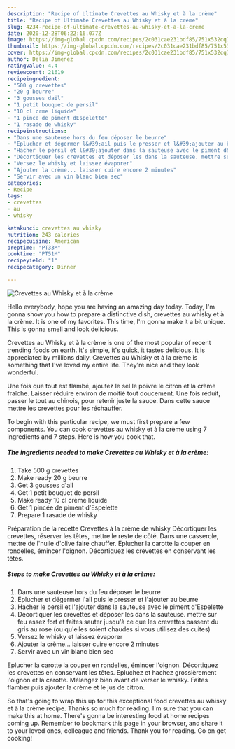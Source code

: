 ```yaml
---
description: "Recipe of Ultimate Crevettes au Whisky et à la crème"
title: "Recipe of Ultimate Crevettes au Whisky et à la crème"
slug: 4234-recipe-of-ultimate-crevettes-au-whisky-et-a-la-creme
date: 2020-12-28T06:22:16.077Z
image: https://img-global.cpcdn.com/recipes/2c031cae231bdf85/751x532cq70/crevettes-au-whisky-et-a-la-creme-photo-principale-de-la-recette.jpg
thumbnail: https://img-global.cpcdn.com/recipes/2c031cae231bdf85/751x532cq70/crevettes-au-whisky-et-a-la-creme-photo-principale-de-la-recette.jpg
cover: https://img-global.cpcdn.com/recipes/2c031cae231bdf85/751x532cq70/crevettes-au-whisky-et-a-la-creme-photo-principale-de-la-recette.jpg
author: Delia Jimenez
ratingvalue: 4.4
reviewcount: 21619
recipeingredient:
- "500 g crevettes"
- "20 g beurre"
- "3 gousses dail"
- "1 petit bouquet de persil"
- "10 cl crme liquide"
- "1 pince de piment dEspelette"
- "1 rasade de whisky"
recipeinstructions:
- "Dans une sauteuse hors du feu déposer le beurre"
- "Eplucher et dégermer l&#39;ail puis le presser et l&#39;ajouter au beurre"
- "Hacher le persil et l&#39;ajouter dans la sauteuse avec le piment d&#39;Espelette"
- "Décortiquer les crevettes et déposer les dans la sauteuse. mettre sur feu assez fort et faites sauter jusqu&#39;à ce que les crevettes passent du gris au rose (ou qu&#39;elles soient chaudes si vous utilisez des cuites)"
- "Versez le whisky et laissez évaporer"
- "Ajouter la crème... laisser cuire encore 2 minutes"
- "Servir avec un vin blanc bien sec"
categories:
- Recipe
tags:
- crevettes
- au
- whisky

katakunci: crevettes au whisky 
nutrition: 243 calories
recipecuisine: American
preptime: "PT33M"
cooktime: "PT51M"
recipeyield: "1"
recipecategory: Dinner

---
```



![Crevettes au Whisky et à la crème](https://img-global.cpcdn.com/recipes/2c031cae231bdf85/751x532cq70/crevettes-au-whisky-et-a-la-creme-photo-principale-de-la-recette.jpg)

Hello everybody, hope you are having an amazing day today. Today, I'm gonna show you how to prepare a distinctive dish, crevettes au whisky et à la crème. It is one of my favorites. This time, I'm gonna make it a bit unique. This is gonna smell and look delicious.

Crevettes au Whisky et à la crème is one of the most popular of recent trending foods on earth. It's simple, it's quick, it tastes delicious. It is appreciated by millions daily. Crevettes au Whisky et à la crème is something that I've loved my entire life. They're nice and they look wonderful.

Une fois que tout est flambé, ajoutez le sel le poivre le citron et la crème fraîche. Laisser réduire environ de moitié tout doucement. Une fois réduit, passer le tout au chinois, pour retenir juste la sauce. Dans cette sauce mettre les crevettes pour les réchauffer.


To begin with this particular recipe, we must first prepare a few components. You can cook crevettes au whisky et à la crème using 7 ingredients and 7 steps. Here is how you cook that.

<!--inarticleads1-->

##### The ingredients needed to make Crevettes au Whisky et à la crème:

1. Take 500 g crevettes
1. Make ready 20 g beurre
1. Get 3 gousses d&#39;ail
1. Get 1 petit bouquet de persil
1. Make ready 10 cl crème liquide
1. Get 1 pincée de piment d&#39;Espelette
1. Prepare 1 rasade de whisky


Préparation de la recette Crevettes à la crème de whisky Décortiquer les crevettes, réserver les têtes, mettre le reste de côté. Dans une casserole, mettre de l&#39;huile d&#39;olive faire chauffer. Eplucher la carotte la couper en rondelles, émincer l&#39;oignon. Décortiquez les crevettes en conservant les têtes. 

<!--inarticleads2-->

##### Steps to make Crevettes au Whisky et à la crème:

1. Dans une sauteuse hors du feu déposer le beurre
1. Eplucher et dégermer l&#39;ail puis le presser et l&#39;ajouter au beurre
1. Hacher le persil et l&#39;ajouter dans la sauteuse avec le piment d&#39;Espelette
1. Décortiquer les crevettes et déposer les dans la sauteuse. mettre sur feu assez fort et faites sauter jusqu&#39;à ce que les crevettes passent du gris au rose (ou qu&#39;elles soient chaudes si vous utilisez des cuites)
1. Versez le whisky et laissez évaporer
1. Ajouter la crème... laisser cuire encore 2 minutes
1. Servir avec un vin blanc bien sec


Eplucher la carotte la couper en rondelles, émincer l&#39;oignon. Décortiquez les crevettes en conservant les têtes. Epluchez et hachez grossièrement l&#39;oignon et la carotte. Mélangez bien avant de verser le whisky. Faîtes flamber puis ajouter la crème et le jus de citron. 

So that's going to wrap this up for this exceptional food crevettes au whisky et à la crème recipe. Thanks so much for reading. I'm sure that you can make this at home. There's gonna be interesting food at home recipes coming up. Remember to bookmark this page in your browser, and share it to your loved ones, colleague and friends. Thank you for reading. Go on get cooking!
